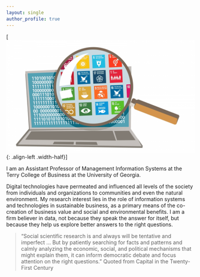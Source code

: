 ```yaml
---
layout: single
author_profile: true
---
```


[![](/assets/images/SDG.png){: .align-left .width-half}]

I am an Assistant Professor of Management Information Systems at the Terry College of Business at the University of Georgia.

Digital technologies have permeated and influenced all levels of the society from individuals and organizations to communities and even the natural environment. My research interest lies in the role of information systems and technologies in sustainable business, as a primary means of the co-creation of business value and social and environmental benefits. I am a firm believer in data, not because they speak the answer for itself, but because they help us explore better answers to the right questions.

> “Social scientific research is and always will be tentative and imperfect ... But by patiently searching for facts and patterns and calmly analyzing the economic, social, and political mechanisms that might explain them, it can inform democratic debate and focus attention on the right questions.” Quoted from Capital in the Twenty-First Century
